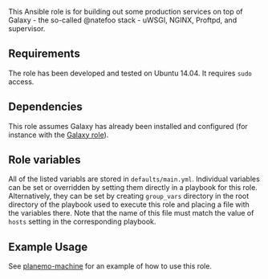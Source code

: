 This Ansible role is for building out some production services on top
of Galaxy - the so-called @natefoo stack - uWSGI, NGINX, Proftpd, and
supervisor.

Requirements
------------
The role has been developed and tested on Ubuntu 14.04. It requires `sudo` access.

Dependencies
------------

This role assumes Galaxy has already been installed and configured
(for instance with the [Galaxy
role](https://github.com/galaxyproject/ansible-galaxy)).

Role variables
--------------

All of the listed variabls are stored in
`defaults/main.yml`. Individual variables can be set or overridden by
setting them directly in a playbook for this role. Alternatively, they
can be set by creating `group_vars` directory in the root directory of
the playbook used to execute this role and placing a file with the
variables there. Note that the name of this file must match the value
of `hosts` setting in the corresponding playbook.

Example Usage
----------------

See [planemo-machine](https://github.com/jmchilton/planemo-machine) for
an example of how to use this role.
